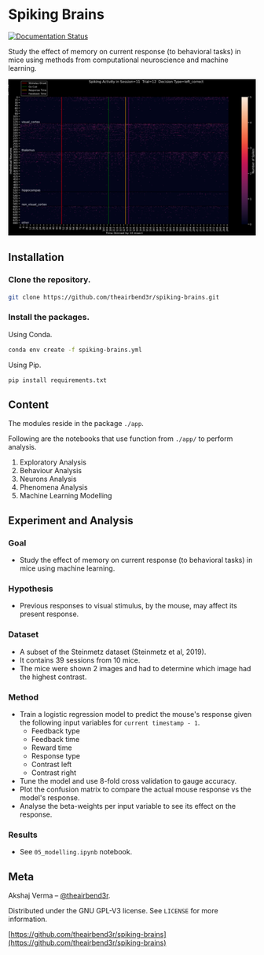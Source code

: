 # Spiking Brains

[![Documentation Status](https://readthedocs.org/projects/spiking-brains/badge/?version=latest)](https://spiking-brains.readthedocs.io/en/latest/?badge=latest)

Study the effect of memory on current response (to behavioral tasks) in mice using methods from computational neuroscience and machine learning.

![Spiking Brains](./assets/spiking-brains.png)

## Installation

### Clone the repository.

```sh
git clone https://github.com/theairbend3r/spiking-brains.git
```

### Install the packages.

Using Conda.

```sh
conda env create -f spiking-brains.yml
```

Using Pip.

```sh
pip install requirements.txt
```

## Content

The modules reside in the package `./app`.

Following are the notebooks that use function from `./app/` to perform analysis.

1. Exploratory Analysis
2. Behaviour Analysis
3. Neurons Analysis
4. Phenomena Analysis
5. Machine Learning Modelling

## Experiment and Analysis

### Goal

- Study the effect of memory on current response (to behavioral tasks) in mice using machine learning.

### Hypothesis

- Previous responses to visual stimulus, by the mouse, may affect its present response.

### Dataset

- A subset of the Steinmetz dataset (Steinmetz et al, 2019).
- It contains 39 sessions from 10 mice.
- The mice were shown 2 images and had to determine which image had the highest contrast.

### Method

- Train a logistic regression model to predict the mouse's response given the following input variables for `current timestamp - 1`.
  - Feedback type
  - Feedback time
  - Reward time
  - Response type
  - Contrast left
  - Contrast right
- Tune the model and use 8-fold cross validation to gauge accuracy.
- Plot the confusion matrix to compare the actual mouse response vs the model's response.
- Analyse the beta-weights per input variable to see its effect on the response.

### Results

- See `05_modelling.ipynb` notebook.

## Meta

Akshaj Verma – [@theairbend3r](https://twitter.com/theairbend3r).

Distributed under the GNU GPL-V3 license. See `LICENSE` for more information.

[https://github.com/theairbend3r/spiking-brains](https://github.com/theairbend3r/spiking-brains)
